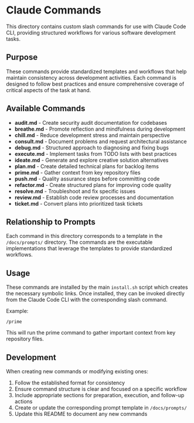 # Claude Commands

This directory contains custom slash commands for use with Claude Code CLI, providing structured workflows for various software development tasks.

## Purpose

These commands provide standardized templates and workflows that help maintain consistency across development activities. Each command is designed to follow best practices and ensure comprehensive coverage of critical aspects of the task at hand.

## Available Commands

- **audit.md** - Create security audit documentation for codebases
- **breathe.md** - Promote reflection and mindfulness during development
- **chill.md** - Reduce development stress and maintain perspective
- **consult.md** - Document problems and request architectural assistance
- **debug.md** - Structured approach to diagnosing and fixing bugs
- **execute.md** - Implement tasks from TODO lists with best practices
- **ideate.md** - Generate and explore creative solution alternatives
- **plan.md** - Create detailed technical plans for backlog items
- **prime.md** - Gather context from key repository files
- **push.md** - Quality assurance steps before committing code
- **refactor.md** - Create structured plans for improving code quality
- **resolve.md** - Troubleshoot and fix specific issues
- **review.md** - Establish code review processes and documentation
- **ticket.md** - Convert plans into prioritized task tickets

## Relationship to Prompts

Each command in this directory corresponds to a template in the `/docs/prompts/` directory. The commands are the executable implementations that leverage the templates to provide standardized workflows.

## Usage

These commands are installed by the main `install.sh` script which creates the necessary symbolic links. Once installed, they can be invoked directly from the Claude Code CLI with the corresponding slash command.

Example:
```
/prime
```

This will run the prime command to gather important context from key repository files.

## Development

When creating new commands or modifying existing ones:
1. Follow the established format for consistency
2. Ensure command structure is clear and focused on a specific workflow
3. Include appropriate sections for preparation, execution, and follow-up actions
4. Create or update the corresponding prompt template in `/docs/prompts/`
5. Update this README to document any new commands